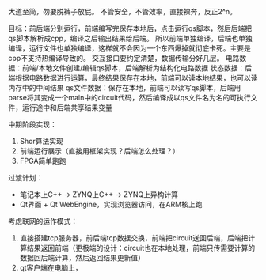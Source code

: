 大道至简，勿要脱裤子放屁。
不管安全，不管效率，直接裸奔，反正2^n。

目标：前后端分别运行，前端编写完保存本地后，点击运行qs脚本，然后后端把qs脚本解析成cpp，编译之后输出结果给后端。
所以前端单独编译，后端也单独编译，运行文件也单独编译，这样就不会因为一个东西爆掉就彻底卡死。主要是cpp不支持热编译导致的。
交互接口要约定清楚，数据传输分好几层。
电路数据：前端/本地文件创建/编辑qs脚本，后端解析为结构化电路数据
状态数据：后端根据电路数据进行运算，最终结果保存在本地，前端可以读本地结果，也可以读内存中的中间结果
qs文件数据：保存在本地，前端可以读写qs脚本，后端用parse将其变成一个main中的circuit代码，然后编译成以qs文件名为名的可执行文件，运行途中和后端共享结果变量

中期阶段实现：
1. Shor算法实现
2. 前端运行展示（直接用框架实现？后端怎么处理？）
3. FPGA简单跑跑

过渡计划：
- 笔记本上C++ -> ZYNQ上C++ -> ZYNQ上异构计算
- Qt界面 + Qt WebEngine，实现浏览器访问，在ARM核上跑

考虑联网的运作模式：
1. 直接搭建tcp服务器，前后端tcp数据交换，前端把circuit送回后端，后端把计算结果返回前端（更极端的设计：circuit也在本地处理，前端只传需要计算的数据回后端计算，然后返回结果更新值）
2. qt客户端在电脑上，